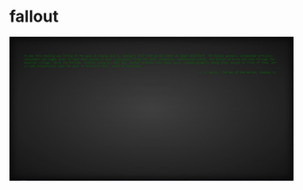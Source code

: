# fallout

<a href="https://www.youtube.com/watch?v=dQw4w9WgXcQ"><img src="https://github.com/Ali-Kazzazi/fallout/blob/master/Capture.JPG"></a>
